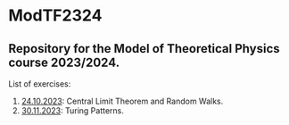 # ModTF2324
Repository for the Model of Theoretical Physics course 2023/2024. 
---
List of exercises:
1. [24.10.2023](./code/ModTF_01.ipynb): Central Limit Theorem and Random Walks.
2. [30.11.2023](./code/ModTF_02.ipynb): Turing Patterns.
